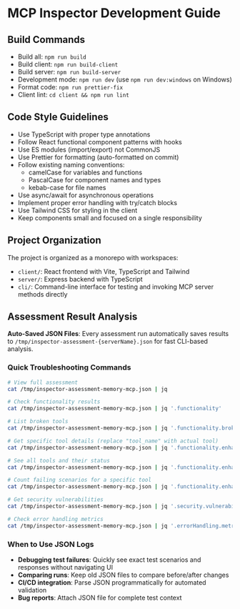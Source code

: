 # MCP Inspector Development Guide

## Build Commands

- Build all: `npm run build`
- Build client: `npm run build-client`
- Build server: `npm run build-server`
- Development mode: `npm run dev` (use `npm run dev:windows` on Windows)
- Format code: `npm run prettier-fix`
- Client lint: `cd client && npm run lint`

## Code Style Guidelines

- Use TypeScript with proper type annotations
- Follow React functional component patterns with hooks
- Use ES modules (import/export) not CommonJS
- Use Prettier for formatting (auto-formatted on commit)
- Follow existing naming conventions:
  - camelCase for variables and functions
  - PascalCase for component names and types
  - kebab-case for file names
- Use async/await for asynchronous operations
- Implement proper error handling with try/catch blocks
- Use Tailwind CSS for styling in the client
- Keep components small and focused on a single responsibility

## Project Organization

The project is organized as a monorepo with workspaces:

- `client/`: React frontend with Vite, TypeScript and Tailwind
- `server/`: Express backend with TypeScript
- `cli/`: Command-line interface for testing and invoking MCP server methods directly

## Assessment Result Analysis

**Auto-Saved JSON Files**: Every assessment run automatically saves results to `/tmp/inspector-assessment-{serverName}.json` for fast CLI-based analysis.

### Quick Troubleshooting Commands

```bash
# View full assessment
cat /tmp/inspector-assessment-memory-mcp.json | jq

# Check functionality results
cat /tmp/inspector-assessment-memory-mcp.json | jq '.functionality'

# List broken tools
cat /tmp/inspector-assessment-memory-mcp.json | jq '.functionality.brokenTools[]'

# Get specific tool details (replace "tool_name" with actual tool)
cat /tmp/inspector-assessment-memory-mcp.json | jq '.functionality.enhancedResults[] | select(.toolName == "tool_name")'

# See all tools and their status
cat /tmp/inspector-assessment-memory-mcp.json | jq '.functionality.enhancedResults[] | {tool: .toolName, status: .overallStatus}'

# Count failing scenarios for a specific tool
cat /tmp/inspector-assessment-memory-mcp.json | jq '.functionality.enhancedResults[] | select(.toolName == "tool_name") | .scenariosFailed'

# Get security vulnerabilities
cat /tmp/inspector-assessment-memory-mcp.json | jq '.security.vulnerabilities'

# Check error handling metrics
cat /tmp/inspector-assessment-memory-mcp.json | jq '.errorHandling.metrics'
```

### When to Use JSON Logs

- **Debugging test failures**: Quickly see exact test scenarios and responses without navigating UI
- **Comparing runs**: Keep old JSON files to compare before/after changes
- **CI/CD integration**: Parse JSON programmatically for automated validation
- **Bug reports**: Attach JSON file for complete test context
